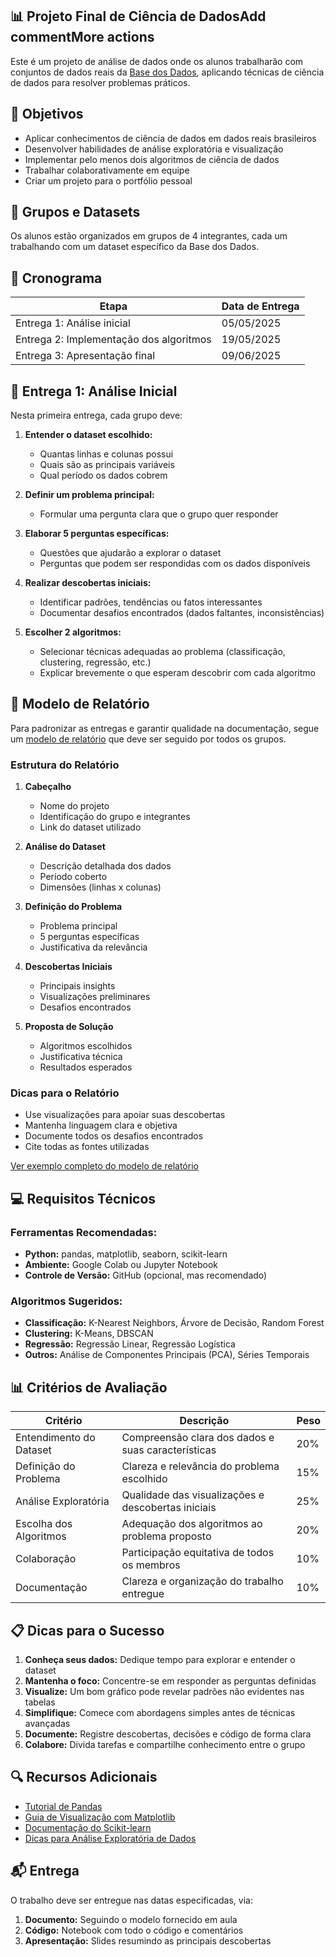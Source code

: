 ## 📊 Projeto Final de Ciência de DadosAdd commentMore actions

Este é um projeto de análise de dados onde os alunos trabalharão com conjuntos de dados reais da [Base dos Dados](https://basedosdados.org/), aplicando técnicas de ciência de dados para resolver problemas práticos.

## 🎯 Objetivos

- Aplicar conhecimentos de ciência de dados em dados reais brasileiros
- Desenvolver habilidades de análise exploratória e visualização
- Implementar pelo menos dois algoritmos de ciência de dados
- Trabalhar colaborativamente em equipe
- Criar um projeto para o portfólio pessoal

## 👥 Grupos e Datasets

Os alunos estão organizados em grupos de 4 integrantes, cada um trabalhando com um dataset específico da Base dos Dados.

## 📅 Cronograma

| Etapa | Data de Entrega |
|-------|-----------------|
| Entrega 1: Análise inicial | 05/05/2025 |
| Entrega 2: Implementação dos algoritmos | 19/05/2025 |
| Entrega 3: Apresentação final | 09/06/2025 |

## 📝 Entrega 1: Análise Inicial

Nesta primeira entrega, cada grupo deve:

1. **Entender o dataset escolhido:**
   - Quantas linhas e colunas possui
   - Quais são as principais variáveis
   - Qual período os dados cobrem

2. **Definir um problema principal:**
   - Formular uma pergunta clara que o grupo quer responder

3. **Elaborar 5 perguntas específicas:**
   - Questões que ajudarão a explorar o dataset
   - Perguntas que podem ser respondidas com os dados disponíveis

4. **Realizar descobertas iniciais:**
   - Identificar padrões, tendências ou fatos interessantes
   - Documentar desafios encontrados (dados faltantes, inconsistências)

5. **Escolher 2 algoritmos:**
   - Selecionar técnicas adequadas ao problema (classificação, clustering, regressão, etc.)
   - Explicar brevemente o que esperam descobrir com cada algoritmo

## 📑 Modelo de Relatório

Para padronizar as entregas e garantir qualidade na documentação, segue um [modelo de relatório](modelo_relatorio.md) que deve ser seguido por todos os grupos.

### Estrutura do Relatório
1. **Cabeçalho**
   - Nome do projeto
   - Identificação do grupo e integrantes
   - Link do dataset utilizado

2. **Análise do Dataset**
   - Descrição detalhada dos dados
   - Período coberto
   - Dimensões (linhas x colunas)

3. **Definição do Problema**
   - Problema principal
   - 5 perguntas específicas
   - Justificativa da relevância

4. **Descobertas Iniciais**
   - Principais insights
   - Visualizações preliminares
   - Desafios encontrados

5. **Proposta de Solução**
   - Algoritmos escolhidos
   - Justificativa técnica
   - Resultados esperados

### Dicas para o Relatório
- Use visualizações para apoiar suas descobertas
- Mantenha linguagem clara e objetiva
- Documente todos os desafios encontrados
- Cite todas as fontes utilizadas

[Ver exemplo completo do modelo de relatório](modelo_relatorio.md)

## 💻 Requisitos Técnicos

### Ferramentas Recomendadas:
- **Python:** pandas, matplotlib, seaborn, scikit-learn
- **Ambiente:** Google Colab ou Jupyter Notebook
- **Controle de Versão:** GitHub (opcional, mas recomendado)

### Algoritmos Sugeridos:
- **Classificação:** K-Nearest Neighbors, Árvore de Decisão, Random Forest
- **Clustering:** K-Means, DBSCAN
- **Regressão:** Regressão Linear, Regressão Logística
- **Outros:** Análise de Componentes Principais (PCA), Séries Temporais

## 📊 Critérios de Avaliação

| Critério | Descrição | Peso |
|----------|-----------|------|
| Entendimento do Dataset | Compreensão clara dos dados e suas características | 20% |
| Definição do Problema | Clareza e relevância do problema escolhido | 15% |
| Análise Exploratória | Qualidade das visualizações e descobertas iniciais | 25% |
| Escolha dos Algoritmos | Adequação dos algoritmos ao problema proposto | 20% |
| Colaboração | Participação equitativa de todos os membros | 10% |
| Documentação | Clareza e organização do trabalho entregue | 10% |

## 📋 Dicas para o Sucesso

1. **Conheça seus dados:** Dedique tempo para explorar e entender o dataset
2. **Mantenha o foco:** Concentre-se em responder as perguntas definidas
3. **Visualize:** Um bom gráfico pode revelar padrões não evidentes nas tabelas
4. **Simplifique:** Comece com abordagens simples antes de técnicas avançadas
5. **Documente:** Registre descobertas, decisões e código de forma clara
6. **Colabore:** Divida tarefas e compartilhe conhecimento entre o grupo

## 🔍 Recursos Adicionais

- [Tutorial de Pandas](https://pandas.pydata.org/docs/getting_started/index.html)
- [Guia de Visualização com Matplotlib](https://matplotlib.org/stable/tutorials/index.html)
- [Documentação do Scikit-learn](https://scikit-learn.org/stable/user_guide.html)
- [Dicas para Análise Exploratória de Dados](https://towardsdatascience.com/exploratory-data-analysis-8fc1cb20fd15)

## 📬 Entrega

O trabalho deve ser entregue nas datas especificadas, via:
1. **Documento:** Seguindo o modelo fornecido em aula
2. **Código:** Notebook com todo o código e comentários
3. **Apresentação:** Slides resumindo as principais descobertas